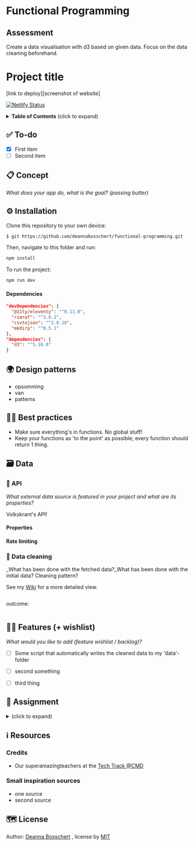 # Functional Programming
## Assessment
Create a data visualisation with d3 based on given data.
Focus on the data cleaning beforehand.

# Project title

[link to deploy][screenshot of website]

[![Netlify Status](https://api.netlify.com/api/v1/badges/9aec17a8-142c-40c1-a2b2-ad3e73f9f652/deploy-status)](https://app.netlify.com/sites/functionalprogramming/deploys)


<details>
  <summary><strong>Table of Contents</strong> (click to expand)</summary>

<!-- toc -->

- [✅ To-do](#--to-do)
- [📋 Concept](#---concept)
- [⚙️ Installation](#---installation)
<!-- - [🧑🏼‍ Actor Diagram](#------actor-diagram)
- [↔️ Interaction diagram](#---interaction-diagram) -->
- [🌍 Design patterns](#---design-patterns)
- [👍🏽 Best practices](#-----best-practices)
- [🗃 Data](#---data)
  * [🐒 Github API](#---github-api)
    + [Endpoint(s)](#endpoint-s-)
    + [Rate limiting](#rate-limiting)
  * [💽 Data cleaning](#---data-cleaning)
- [👯🏿‍ Features (+ wishlist)](#------features----wishlist-)
- [🏫 Assignment](#---assignment)
  * [Learning goals](#learning-goals)
  * [Week 1 - Hello API 🐒](#week-1---hello-api---)
  * [Week 2 - Design and Refactor 🛠](#week-2---design-and-refactor---)
  * [Week 3 - Wrapping up 🎁](#week-3---wrapping-up---)
  * [Rubric](#rubric)
- [ℹ️ Resources](#---resources)
  * [Credits](#credits)
  * [Small inspiration sources](#small-inspiration-sources)
- [🗺️ License](#----license)

<!-- tocstop -->

</details>

## ✅ To-do
- [x] First item
- [ ] Second item

## 📋 Concept
_What does your app do, what is the goal? (passing butter)_


## ⚙️ Installation
Clone this repository to your own device:
```bash
$ git https://github.com/deannabosschert/functional-programming.git
```
Then, navigate to this folder and run:

```bash
npm install
```

To run the project:

```bash
npm run dev
```

#### Dependencies
```json
"devDependencies": {
  "@11ty/eleventy": "^0.11.0",
  "rimraf": "^3.0.2",
  "csvtojson": "^2.0.10",
  "mkdirp": "^0.5.1"
},
"dependencies": {
  "d3": "^5.16.0"
}
```


<!-- ## 🧑🏼‍ Actor Diagram
_Which actors are there in your application? (actor diagram)_
![actor diagram](https://github.com/deannabosschert/functional-programming-2021/blob/master/src/img/actordiagram.png)

## ↔️ Interaction diagram
_How does flowed interaction through the application? (interaction diagram)_
![interaction diagram](https://github.com/deannabosschert/functional-programming-2021/blob/master/src/img/interactiondiagram.png) -->

## 🌍 Design patterns

- opsomming
- van
- patterns

## 👍🏽 Best practices
- Make sure everything's in functions. No global stuff!
- Keep your functions as 'to the point' as possible; every function should return 1 thing.


## 🗃 Data

### 🐒 API
_What external data source is featured in your project and what are its properties?_

Volkskrant's API!

#### Properties

#### Rate limiting

### 💽 Data cleaning
_What has been done with the fetched data?_What has been done with the initial data? Cleaning pattern?

See my [Wiki](https://github.com/deannabosschert/functional-programming-2021/wiki/Data-opschonen) for a more detailed view.

```js
```

outcome:
```json
```

## 👯🏿‍ Features (+ wishlist)
_What would you like to add (feature wishlist / backlog)?_

- [ ] Some script that automatically writes the cleaned data to my 'data'-folder
- [ ] second something
- [ ] third thing


## 🏫 Assignment
<details>
  <summary></strong> (click to expand)</summary>
In this course we were rated on:

- Application of subject matter
- Understanding
- Quality
- Process

### Learning goals
This assessment focusses on:
* goal 1 (learn how to create with libraries)
* goal 2 (create interactive visualisations from external data)
* subgoal 1 (read docs)
* subgoal 2 (write docs)
* subgoal 5 (manipulate elements)
* subgoal 6 (load external data)
* subgoal 7 (transform data)
* subgoal 8 (use svg)
* subgoal 9 (use libraries)


### Week 1 - title 🐒

Goal: xxx
--> hoe heb ik dit gedaan? --> verwijzing naar wiki, of inklappen?

### Week 2 - title 🛠

Goal: xxx

### Week 3 - title 🎁

Goal: xxx

</details>

<!-- ### Rubric

[Rubric- detailed rating of my project](https://github.com/deannabosschert/functional-programming/wiki/Rubric)
![rubric](https://github.com/deannabosschert/functional-programming/blob/master/src/img/rubric.png) -->

## ℹ️ Resources

### Credits

- Our superamazingteachers at the [Tech Track @CMD](https://github.com/cmda-tt/)

### Small inspiration sources

- one source
- second source

## 🗺️ License

Author: [Deanna Bosschert](https://github.com/deannabosschert) , license by
[MIT](https://github.com/deannabosschert/functional-programming/blob/master/LICENSE)
